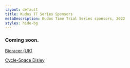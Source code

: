 ```yaml
---
layout: default
title: Kudos TT Series Sponsors
metaDescription: Kudos Time Trial Series sponsors, 2022
styles: hide-bg
---
```


### Coming soon.

[Bioracer (UK)](https://www.bioracer.co.uk/en)

[Cycle-Space Disley](https://www.cycle-space.co.uk/)
